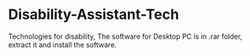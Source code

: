 # Disability-Assistant-Tech
Technologies for disability,
The software for Desktop PC is in .rar folder, extract it and install the software.
